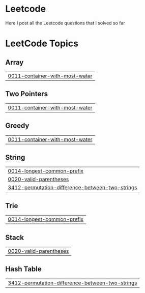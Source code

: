 # Leetcode
Here I post all the Leetcode questions that I solved so far

<!---LeetCode Topics Start-->
# LeetCode Topics
## Array
|  |
| ------- |
| [0011-container-with-most-water](https://github.com/AhmedBakry024/Leetcode/tree/master/0011-container-with-most-water) |
## Two Pointers
|  |
| ------- |
| [0011-container-with-most-water](https://github.com/AhmedBakry024/Leetcode/tree/master/0011-container-with-most-water) |
## Greedy
|  |
| ------- |
| [0011-container-with-most-water](https://github.com/AhmedBakry024/Leetcode/tree/master/0011-container-with-most-water) |
## String
|  |
| ------- |
| [0014-longest-common-prefix](https://github.com/AhmedBakry024/Leetcode/tree/master/0014-longest-common-prefix) |
| [0020-valid-parentheses](https://github.com/AhmedBakry024/Leetcode/tree/master/0020-valid-parentheses) |
| [3412-permutation-difference-between-two-strings](https://github.com/AhmedBakry024/Leetcode/tree/master/3412-permutation-difference-between-two-strings) |
## Trie
|  |
| ------- |
| [0014-longest-common-prefix](https://github.com/AhmedBakry024/Leetcode/tree/master/0014-longest-common-prefix) |
## Stack
|  |
| ------- |
| [0020-valid-parentheses](https://github.com/AhmedBakry024/Leetcode/tree/master/0020-valid-parentheses) |
## Hash Table
|  |
| ------- |
| [3412-permutation-difference-between-two-strings](https://github.com/AhmedBakry024/Leetcode/tree/master/3412-permutation-difference-between-two-strings) |
<!---LeetCode Topics End-->